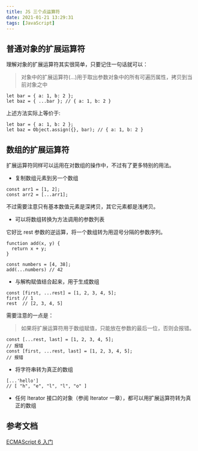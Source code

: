 ```yaml
---
title: JS 三个点运算符
date: 2021-01-21 13:29:31
tags: [JavaScript]
---
```


## 普通对象的扩展运算符

理解对象的扩展运算符其实很简单，只要记住一句话就可以：

> 对象中的扩展运算符(...)用于取出参数对象中的所有可遍历属性，拷贝到当前对象之中

```
let bar = { a: 1, b: 2 };
let baz = { ...bar }; // { a: 1, b: 2 }
```

上述方法实际上等价于:

```
let bar = { a: 1, b: 2 };
let baz = Object.assign({}, bar); // { a: 1, b: 2 }
```

<!-- more -->

## 数组的扩展运算符

扩展运算符同样可以运用在对数组的操作中，不过有了更多特别的用法。

* 复制数组元素到另一个数组

```
const arr1 = [1, 2];
const arr2 = [...arr1];
```

不过需要注意只有基本数值元素是深拷贝，其它元素都是浅拷贝。

* 可以将数组转换为方法调用的参数列表

它好比 rest 参数的逆运算，将一个数组转为用逗号分隔的参数序列。

```
function add(x, y) {
  return x + y;
}

const numbers = [4, 38];
add(...numbers) // 42
```

* 与解构赋值结合起来，用于生成数组

```
const [first, ...rest] = [1, 2, 3, 4, 5];
first // 1
rest  // [2, 3, 4, 5]
```

需要注意的一点是：

> 如果将扩展运算符用于数组赋值，只能放在参数的最后一位，否则会报错。

```
const [...rest, last] = [1, 2, 3, 4, 5];
// 报错
const [first, ...rest, last] = [1, 2, 3, 4, 5];
// 报错
```

* 将字符串转为真正的数组

```
[...'hello']
// [ "h", "e", "l", "l", "o" ]
```

* 任何 Iterator 接口的对象（参阅 Iterator 一章），都可以用扩展运算符转为真正的数组

## 参考文档

[ECMAScript 6 入门](http://es6.ruanyifeng.com/?search=map&x=0&y=0#docs/array)